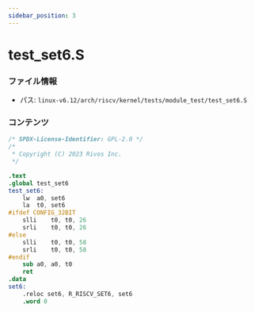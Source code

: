 ```yaml
---
sidebar_position: 3
---
```

# test_set6.S

### ファイル情報

- パス: `linux-v6.12/arch/riscv/kernel/tests/module_test/test_set6.S`

### コンテンツ

```S
/* SPDX-License-Identifier: GPL-2.0 */
/*
 * Copyright (C) 2023 Rivos Inc.
 */

.text
.global test_set6
test_set6:
	lw	a0, set6
	la	t0, set6
#ifdef CONFIG_32BIT
	slli	t0, t0, 26
	srli	t0, t0, 26
#else
	slli	t0, t0, 58
	srli	t0, t0, 58
#endif
	sub	a0, a0, t0
	ret
.data
set6:
	.reloc set6, R_RISCV_SET6, set6
	.word 0

```
